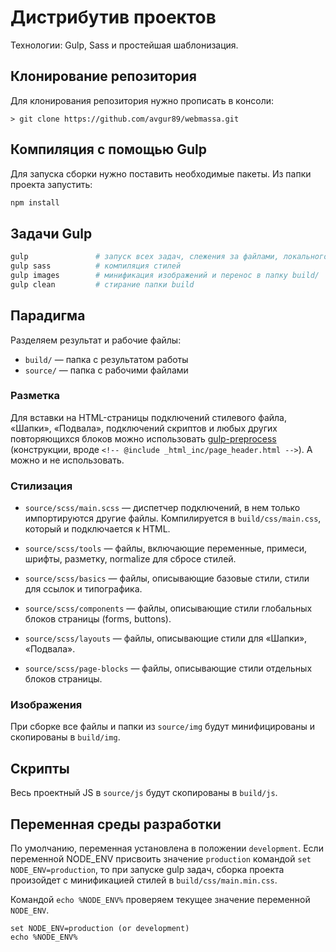 # Дистрибутив проектов

Технологии: Gulp, Sass и простейшая шаблонизация.



## Клонирование репозитория

Для клонирования репозитория нужно прописать в консоли:

```
> git clone https://github.com/avgur89/webmassa.git
```



## Компиляция с помощью Gulp

Для запуска сборки нужно поставить необходимые пакеты. Из папки проекта запустить:

```bash
npm install
```



## Задачи Gulp

```bash
gulp               # запуск всех задач, слежения за файлами, локального сервера, автообновления
gulp sass          # компиляция стилей
gulp images        # минификация изображений и перенос в папку build/
gulp clean         # стирание папки build
```



## Парадигма

Разделяем результат и рабочие файлы:
- `build/` — папка с результатом работы
- `source/` — папка с рабочими файлами



### Разметка

Для вставки на HTML-страницы подключений стилевого файла, «Шапки», «Подвала», подключений скриптов и любых других повторяющихся блоков можно использовать [gulp-preprocess](https://www.npmjs.com/package/gulp-preprocess) (конструкции, вроде `<!-- @include _html_inc/page_header.html -->`). А можно и не использовать.



### Стилизация

- `source/scss/main.scss` — диспетчер подключений, в нем только импортируются другие файлы. Компилируется в `build/css/main.css`, который и подключается к HTML.

- `source/scss/tools` — файлы, включающие переменные, примеси, шрифты, разметку, normalize для сбросе стилей.
- `source/scss/basics` — файлы, описывающие базовые стили, стили для ссылок и типографика.
- `source/scss/components` — файлы, описывающие стили глобальных блоков страницы (forms, buttons).
- `source/scss/layouts` — файлы, описывающие стили для «Шапки», «Подвала».
- `source/scss/page-blocks` — файлы, описывающие стили отдельных блоков страницы.



### Изображения

При сборке все файлы и папки из `source/img` будут минифицированы и скопированы в `build/img`.



## Скрипты

Весь проектный JS в `source/js` будут скопированы в `build/js`.



## Переменная среды разработки

По умолчанию, переменная установлена в положении `development`.
Если переменной NODE_ENV присвоить значение `production` командой `set NODE_ENV=production`, то при запуске gulp задач, сборка проекта произойдет с минификацией стилей в `build/css/main.min.css`.

Командой `echo %NODE_ENV%` проверяем текущее значение переменной `NODE_ENV`.

```
set NODE_ENV=production (or development)
echo %NODE_ENV%
```
